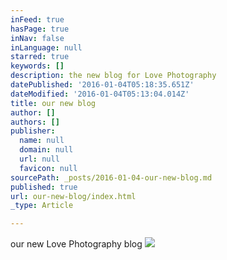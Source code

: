 ```yaml
---
inFeed: true
hasPage: true
inNav: false
inLanguage: null
starred: true
keywords: []
description: the new blog for Love Photography
datePublished: '2016-01-04T05:18:35.651Z'
dateModified: '2016-01-04T05:13:04.014Z'
title: our new blog
author: []
authors: []
publisher:
  name: null
  domain: null
  url: null
  favicon: null
sourcePath: _posts/2016-01-04-our-new-blog.md
published: true
url: our-new-blog/index.html
_type: Article

---
```

our new Love Photography blog ![](https://the-grid-user-content.s3-us-west-2.amazonaws.com/55ea3cb3-cec0-46d3-828a-9a3bb08fe839.png)